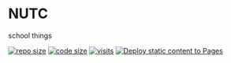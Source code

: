 # NUTC
school things

[![repo size](https://img.shields.io/github/repo-size/oporu/NUTC?style=for-the-badge)](../../)
[![code size](https://img.shields.io/github/languages/code-size/oporu/NUTC?style=for-the-badge)](../../)
[![visits](https://img.shields.io/badge/dynamic/json?url=https://api.countapi.xyz/get/oporu.github.io/NUTC/&label=Visits&query=value&color=777777&style=for-the-badge)](https://oporu.github.io/NUTC/)
[![Deploy static content to Pages](https://github.com/Oporu/NUTC/actions/workflows/static.yml/badge.svg)](https://github.com/Oporu/NUTC/actions/workflows/static.yml)
